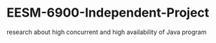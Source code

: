 # EESM-6900-Independent-Project
research about high concurrent and  high availability of  Java program
